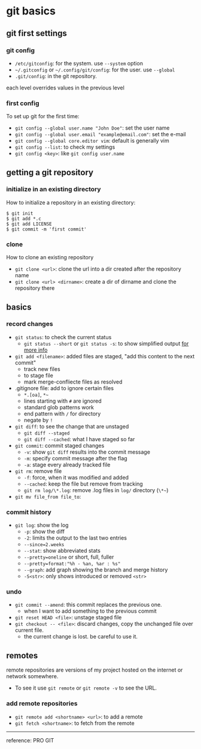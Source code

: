 # git basics

## git first settings

### git config
* `/etc/gitconfig`: for the system. use `--system` option
* `~/.gitconfig` or `~/.config/git/config`: for the user. use `--global`
* `.git/config`: in the git repository.

each level overrides values in the previous level


### first config
To set up git for the first time:
* `git config --global user.name "John Doe"`: set the user name
* `git config --global user.email "example@email.com"`: set the e-mail
* `git config --global core.editor vim`: default is generally vim
* `git config --list`: to check my settings
* `git config <key>`: like `git config user.name`




## getting a git repository

### initialize in an existing directory
How to initialize a repository in an existing directory:
```shell
$ git init
$ git add *.c
$ git add LICENSE
$ git commit -m 'first commit'
```

### clone
How to clone an existing repository
* `git clone <url>`: clone the url into a dir created after the repository name
* `git clone <url> <dirname>`: create a dir of dirname and clone the repository there




## basics

### record changes
* `git status`: to check the current status
    * `git status --short` or `git status -s`: to show simplified output
        [for more info](status_options.md)
* `git add <filename>`: added files are staged, "add this content to the next commit"
    * track new files
    * to stage file
    * mark merge-confliecte files as resolved
* .gitignore file: add to ignore certain files
    * `*.[oa]`, `*~`
    * lines starting with `#` are ignored
    * standard glob patterns work
    * end pattern with `/` for directory
    * negate by `!`
* `git diff`: to see the change that are unstaged
    * `git diff --staged`
    * `git diff --cached`: what I have staged so far
* `git commit`: commit staged changes
    * `-v`: show `git diff` results into the commit message
    * `-m`: specify commit message after the flag
    * `-a`: stage every already tracked file
* `git rm`: remove file
    * `-f`: force, when it was modified and added
    * `--cached`: keep the file but remove from tracking
    * `git rm log/\*.log`: remove .log files in `log/` directory (`\*~`)
* `git mv file_from file_to`:


### commit history

* `git log`: show the log
    * `-p`: show the diff
    * `-2`: limits the output to the last two entries
    * `--since=2.weeks` 
    * `--stat`: show abbreviated stats
    * `--pretty=oneline` or short, full, fuller
    * `--pretty=format:"%h - %an, %ar : %s"`
    * `--graph`: add graph showing the branch and merge history
    * `-S<str>`: only shows introduced or removed `<str>`


### undo

* `git commit --amend`: this commit replaces the previous one. 
    * when I want to add something to the previous commit
* `git reset HEAD <file>`: unstage staged file
* `git checkout -- <file>`: discard changes, copy the unchanged file over current file.
    * the current change is lost. be careful to use it.




## remotes
remote repositories are versions of my project hosted on the internet or network somewhere.
* To see it use `git remote` or `git remote -v` to see the URL.

### add remote repositories
* `git remote add <shortname> <url>`: to add a remote
* `git fetch <shortname>`: to fetch from the remote
---------------
reference: PRO GIT
